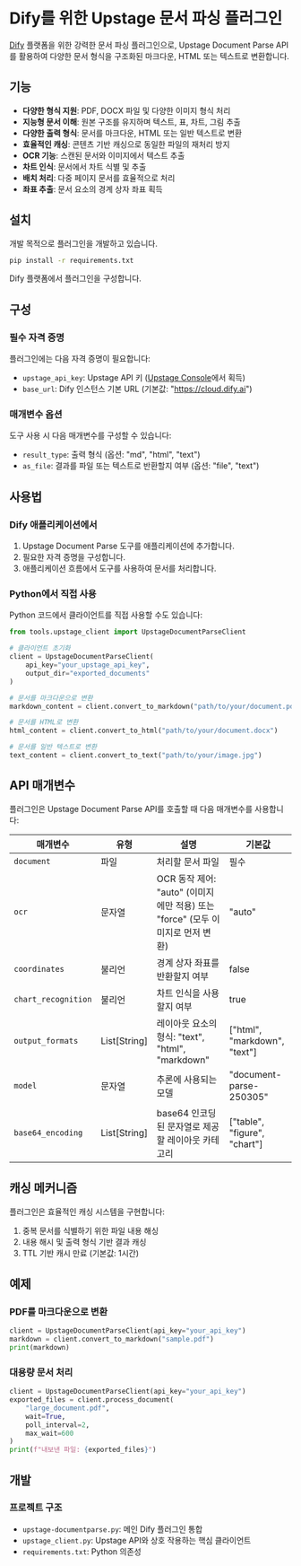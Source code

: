 # Dify를 위한 Upstage 문서 파싱 플러그인

[Dify](https://dify.ai) 플랫폼을 위한 강력한 문서 파싱 플러그인으로, Upstage Document Parse API를 활용하여 다양한 문서 형식을 구조화된 마크다운, HTML 또는 텍스트로 변환합니다.

## 기능

- **다양한 형식 지원**: PDF, DOCX 파일 및 다양한 이미지 형식 처리
- **지능형 문서 이해**: 원본 구조를 유지하며 텍스트, 표, 차트, 그림 추출
- **다양한 출력 형식**: 문서를 마크다운, HTML 또는 일반 텍스트로 변환
- **효율적인 캐싱**: 콘텐츠 기반 캐싱으로 동일한 파일의 재처리 방지
- **OCR 기능**: 스캔된 문서와 이미지에서 텍스트 추출
- **차트 인식**: 문서에서 차트 식별 및 추출
- **배치 처리**: 다중 페이지 문서를 효율적으로 처리
- **좌표 추출**: 문서 요소의 경계 상자 좌표 획득

## 설치

개발 목적으로 플러그인을 개발하고 있습니다.

```bash
pip install -r requirements.txt
```

Dify 플랫폼에서 플러그인을 구성합니다.

## 구성

### 필수 자격 증명

플러그인에는 다음 자격 증명이 필요합니다:

- `upstage_api_key`: Upstage API 키 ([Upstage Console](https://console.upstage.ai)에서 획득)
- `base_url`: Dify 인스턴스 기본 URL (기본값: "https://cloud.dify.ai")

### 매개변수 옵션

도구 사용 시 다음 매개변수를 구성할 수 있습니다:

- `result_type`: 출력 형식 (옵션: "md", "html", "text")
- `as_file`: 결과를 파일 또는 텍스트로 반환할지 여부 (옵션: "file", "text")

## 사용법

### Dify 애플리케이션에서

1. Upstage Document Parse 도구를 애플리케이션에 추가합니다.
2. 필요한 자격 증명을 구성합니다.
3. 애플리케이션 흐름에서 도구를 사용하여 문서를 처리합니다.

### Python에서 직접 사용

Python 코드에서 클라이언트를 직접 사용할 수도 있습니다:

```python
from tools.upstage_client import UpstageDocumentParseClient

# 클라이언트 초기화
client = UpstageDocumentParseClient(
    api_key="your_upstage_api_key",
    output_dir="exported_documents"
)

# 문서를 마크다운으로 변환
markdown_content = client.convert_to_markdown("path/to/your/document.pdf")

# 문서를 HTML로 변환
html_content = client.convert_to_html("path/to/your/document.docx")

# 문서를 일반 텍스트로 변환
text_content = client.convert_to_text("path/to/your/image.jpg")
```

## API 매개변수

플러그인은 Upstage Document Parse API를 호출할 때 다음 매개변수를 사용합니다:

| 매개변수            | 유형         | 설명                                                                           | 기본값                       |
| ------------------- | ------------ | ------------------------------------------------------------------------------ | ---------------------------- |
| `document`          | 파일         | 처리할 문서 파일                                                               | 필수                         |
| `ocr`               | 문자열       | OCR 동작 제어: "auto" (이미지에만 적용) 또는 "force" (모두 이미지로 먼저 변환) | "auto"                       |
| `coordinates`       | 불리언       | 경계 상자 좌표를 반환할지 여부                                                 | false                        |
| `chart_recognition` | 불리언       | 차트 인식을 사용할지 여부                                                      | true                         |
| `output_formats`    | List[String] | 레이아웃 요소의 형식: "text", "html", "markdown"                               | ["html", "markdown", "text"] |
| `model`             | 문자열       | 추론에 사용되는 모델                                                           | "document-parse-250305"      |
| `base64_encoding`   | List[String] | base64 인코딩된 문자열로 제공할 레이아웃 카테고리                              | ["table", "figure", "chart"] |

## 캐싱 메커니즘

플러그인은 효율적인 캐싱 시스템을 구현합니다:

1. 중복 문서를 식별하기 위한 파일 내용 해싱
2. 내용 해시 및 출력 형식 기반 결과 캐싱
3. TTL 기반 캐시 만료 (기본값: 1시간)

## 예제

### PDF를 마크다운으로 변환

```python
client = UpstageDocumentParseClient(api_key="your_api_key")
markdown = client.convert_to_markdown("sample.pdf")
print(markdown)
```

### 대용량 문서 처리

```python
client = UpstageDocumentParseClient(api_key="your_api_key")
exported_files = client.process_document(
    "large_document.pdf",
    wait=True,
    poll_interval=2,
    max_wait=600
)
print(f"내보낸 파일: {exported_files}")
```

## 개발

### 프로젝트 구조

- `upstage-documentparse.py`: 메인 Dify 플러그인 통합
- `upstage_client.py`: Upstage API와 상호 작용하는 핵심 클라이언트
- `requirements.txt`: Python 의존성
